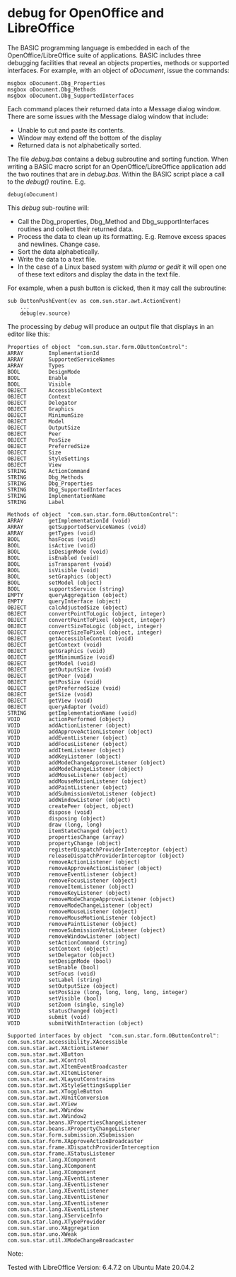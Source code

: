 # debug for OpenOffice and LibreOffice

The BASIC programming language is embedded in each of the OpenOffice/LibreOffice suite of applications. BASIC includes three debugging facilities that reveal an objects properties, methods or supported interfaces. For example, with an object of *oDocument*, issue the commands:

```
msgbox oDocument.Dbg_Properties
msgbox oDocument.Dbg_Methods
msgbox oDocument.Dbg_SupportedInterfaces
```

Each command places their returned data into a Message dialog window. There are some issues with the Message dialog window that include:
* Unable to cut and paste its contents.
* Window may extend off the bottom of the display
* Returned data is not alphabetically sorted.

The file *debug.bas* contains a debug subroutine and sorting function. When writing a BASIC macro script for an OpenOffice/LibreOffice application add the two routines that are in *debug.bas*. Within the BASIC script place a call to the *debug()* routine. E.g.
```
debug(oDocument)
```
This *debug* sub-routine will:
* Call the Dbg_properties, Dbg_Method and Dbg_supportInterfaces routines and collect their returned data.
* Process the data to clean up its formatting. E.g. Remove excess spaces and newlines. Change case.
* Sort the data alphabetically.
* Write the data to a text file.
* In the case of a Linux based system with *pluma* or *gedit* it will open one of these text editors and display the data in the text file.

For example, when a push button is clicked, then it may call the subroutine:
```
sub ButtonPushEvent(ev as com.sun.star.awt.ActionEvent)
    ...
    debug(ev.source)
```
The processing by *debug* will produce an output file that displays in an editor like this:
```
Properties of object  "com.sun.star.form.OButtonControl":
ARRAY        ImplementationId
ARRAY        SupportedServiceNames
ARRAY        Types
BOOL         DesignMode
BOOL         Enable
BOOL         Visible
OBJECT       AccessibleContext
OBJECT       Context
OBJECT       Delegator
OBJECT       Graphics
OBJECT       MinimumSize
OBJECT       Model
OBJECT       OutputSize
OBJECT       Peer
OBJECT       PosSize
OBJECT       PreferredSize
OBJECT       Size
OBJECT       StyleSettings
OBJECT       View
STRING       ActionCommand
STRING       Dbg_Methods
STRING       Dbg_Properties
STRING       Dbg_SupportedInterfaces
STRING       ImplementationName
STRING       Label

Methods of object  "com.sun.star.form.OButtonControl":
ARRAY        getImplementationId (void)
ARRAY        getSupportedServiceNames (void)
ARRAY        getTypes (void)
BOOL         hasFocus (void)
BOOL         isActive (void)
BOOL         isDesignMode (void)
BOOL         isEnabled (void)
BOOL         isTransparent (void)
BOOL         isVisible (void)
BOOL         setGraphics (object)
BOOL         setModel (object)
BOOL         supportsService (string)
EMPTY        queryAggregation (object)
EMPTY        queryInterface (object)
OBJECT       calcAdjustedSize (object)
OBJECT       convertPointToLogic (object, integer)
OBJECT       convertPointToPixel (object, integer)
OBJECT       convertSizeToLogic (object, integer)
OBJECT       convertSizeToPixel (object, integer)
OBJECT       getAccessibleContext (void)
OBJECT       getContext (void)
OBJECT       getGraphics (void)
OBJECT       getMinimumSize (void)
OBJECT       getModel (void)
OBJECT       getOutputSize (void)
OBJECT       getPeer (void)
OBJECT       getPosSize (void)
OBJECT       getPreferredSize (void)
OBJECT       getSize (void)
OBJECT       getView (void)
OBJECT       queryAdapter (void)
STRING       getImplementationName (void)
VOID         actionPerformed (object)
VOID         addActionListener (object)
VOID         addApproveActionListener (object)
VOID         addEventListener (object)
VOID         addFocusListener (object)
VOID         addItemListener (object)
VOID         addKeyListener (object)
VOID         addModeChangeApproveListener (object)
VOID         addModeChangeListener (object)
VOID         addMouseListener (object)
VOID         addMouseMotionListener (object)
VOID         addPaintListener (object)
VOID         addSubmissionVetoListener (object)
VOID         addWindowListener (object)
VOID         createPeer (object, object)
VOID         dispose (void)
VOID         disposing (object)
VOID         draw (long, long)
VOID         itemStateChanged (object)
VOID         propertiesChange (array)
VOID         propertyChange (object)
VOID         registerDispatchProviderInterceptor (object)
VOID         releaseDispatchProviderInterceptor (object)
VOID         removeActionListener (object)
VOID         removeApproveActionListener (object)
VOID         removeEventListener (object)
VOID         removeFocusListener (object)
VOID         removeItemListener (object)
VOID         removeKeyListener (object)
VOID         removeModeChangeApproveListener (object)
VOID         removeModeChangeListener (object)
VOID         removeMouseListener (object)
VOID         removeMouseMotionListener (object)
VOID         removePaintListener (object)
VOID         removeSubmissionVetoListener (object)
VOID         removeWindowListener (object)
VOID         setActionCommand (string)
VOID         setContext (object)
VOID         setDelegator (object)
VOID         setDesignMode (bool)
VOID         setEnable (bool)
VOID         setFocus (void)
VOID         setLabel (string)
VOID         setOutputSize (object)
VOID         setPosSize (long, long, long, long, integer)
VOID         setVisible (bool)
VOID         setZoom (single, single)
VOID         statusChanged (object)
VOID         submit (void)
VOID         submitWithInteraction (object)

Supported interfaces by object  "com.sun.star.form.OButtonControl":
com.sun.star.accessibility.XAccessible
com.sun.star.awt.XActionListener
com.sun.star.awt.XButton
com.sun.star.awt.XControl
com.sun.star.awt.XItemEventBroadcaster
com.sun.star.awt.XItemListener
com.sun.star.awt.XLayoutConstrains
com.sun.star.awt.XStyleSettingsSupplier
com.sun.star.awt.XToggleButton
com.sun.star.awt.XUnitConversion
com.sun.star.awt.XView
com.sun.star.awt.XWindow
com.sun.star.awt.XWindow2
com.sun.star.beans.XPropertiesChangeListener
com.sun.star.beans.XPropertyChangeListener
com.sun.star.form.submission.XSubmission
com.sun.star.form.XApproveActionBroadcaster
com.sun.star.frame.XDispatchProviderInterception
com.sun.star.frame.XStatusListener
com.sun.star.lang.XComponent
com.sun.star.lang.XComponent
com.sun.star.lang.XComponent
com.sun.star.lang.XEventListener
com.sun.star.lang.XEventListener
com.sun.star.lang.XEventListener
com.sun.star.lang.XEventListener
com.sun.star.lang.XEventListener
com.sun.star.lang.XEventListener
com.sun.star.lang.XServiceInfo
com.sun.star.lang.XTypeProvider
com.sun.star.uno.XAggregation
com.sun.star.uno.XWeak
com.sun.star.util.XModeChangeBroadcaster
```


Note:

Tested with LibreOffice Version: 6.4.7.2 on Ubuntu Mate 20.04.2
